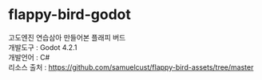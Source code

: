 # flappy-bird-godot
고도엔진 연습삼아 만들어본 플래피 버드<br/>
개발도구 : Godot 4.2.1<br/>
개발언어 : C#<br/>
리소스 출처 : https://github.com/samuelcust/flappy-bird-assets/tree/master<br/>
